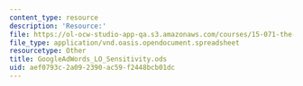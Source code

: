 ```yaml
---
content_type: resource
description: 'Resource:'
file: https://ol-ocw-studio-app-qa.s3.amazonaws.com/courses/15-071-the-analytics-edge-spring-2017/aef0793c2a092390ac59f2448bcb01dc_GoogleAdWords_LO_Sensitivity.ods
file_type: application/vnd.oasis.opendocument.spreadsheet
resourcetype: Other
title: GoogleAdWords_LO_Sensitivity.ods
uid: aef0793c-2a09-2390-ac59-f2448bcb01dc
---
```

